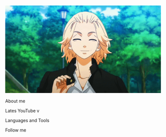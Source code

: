 [![HEADER](https://github.com/krystalll1312/krystalll1312/blob/main/assets/Tokyo%20Revengers%20Manjiro%20Sano%20GIF%20-%20TokyoRevengers%20ManjiroSano%20Mikey%20-%20Discover%20%26%20Share%20GIFs.gif)](https://www.youtube.com/channel/UC0b91skJCES9Y1UyDFuOUhw)

About me

Lates YouTube v

Languages and Tools

Follow me
